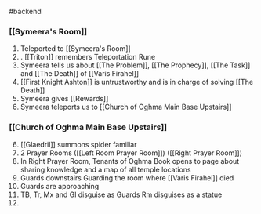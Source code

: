 #backend
### [[Symeera's Room]]
1. Teleported to [[Symeera's Room]]
2. . [[Triton]] remembers Teleportation Rune
3. Symeera tells us about [[The Problem]], [[The Prophecy]], [[The Task]] and [[The Death]] of [[Varis Firahel]]
4. [[First Knight Ashton]] is untrustworthy and is in charge of solving [[The Death]]
5. Symeera gives [[Rewards]]
6. Symeera teleports us to [[Church of Oghma Main Base Upstairs]]

### [[Church of Oghma Main Base Upstairs]]
6. [[Glaedril]] summons spider familiar
7. 2 Prayer Rooms ([[Left Room Prayer Room]]) ([[Right Prayer Room]])
8. In Right Prayer Room, Tenants of Oghma Book opens to page about sharing knowledge and a map of all temple locations
9. Guards downstairs Guarding the room where [[Varis Firahel]] died
10. Guards are approaching
11. TB, Tr, Mx and Gl disguise as Guards Rm disguises as a statue
12. 